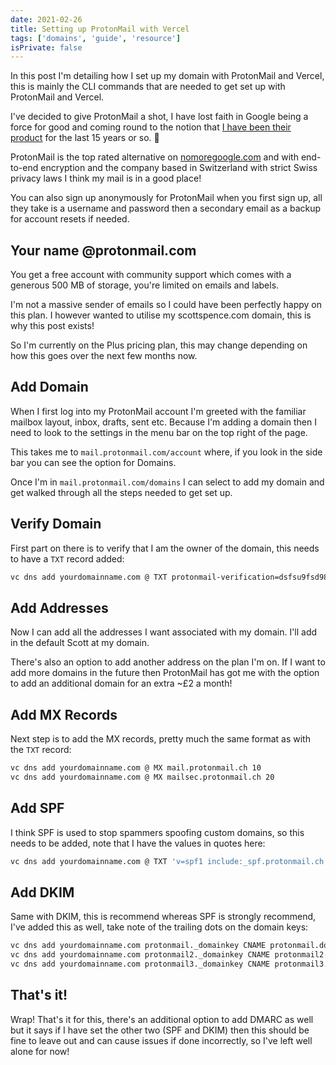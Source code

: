 ```yaml
---
date: 2021-02-26
title: Setting up ProtonMail with Vercel
tags: ['domains', 'guide', 'resource']
isPrivate: false
---
```


In this post I'm detailing how I set up my domain with ProtonMail and
Vercel, this is mainly the CLI commands that are needed to get set up
with ProtonMail and Vercel.

I've decided to give ProtonMail a shot, I have lost faith in Google
being a force for good and coming round to the notion that [I
have been their product] for the last 15 years or so. 😬

<!-- cSpell:ignore nomoregoogle -->

ProtonMail is the top rated alternative on [nomoregoogle.com] and with
end-to-end encryption and the company based in Switzerland with strict
Swiss privacy laws I think my mail is in a good place!

You can also sign up anonymously for ProtonMail when you first sign
up, all they take is a username and password then a secondary email as
a backup for account resets if needed.

## Your name @protonmail.com

You get a free account with community support which comes with a
generous 500 MB of storage, you're limited on emails and labels.

I'm not a massive sender of emails so I could have been perfectly
happy on this plan. I however wanted to utilise my scottspence.com
domain, this is why this post exists!

So I'm currently on the Plus pricing plan, this may change depending
on how this goes over the next few months now.

## Add Domain

When I first log into my ProtonMail account I'm greeted with the
familiar mailbox layout, inbox, drafts, sent etc. Because I'm adding a
domain then I need to look to the settings in the menu bar on the top
right of the page.

This takes me to `mail.protonmail.com/account` where, if you look in
the side bar you can see the option for Domains.

Once I'm in `mail.protonmail.com/domains` I can select to add my
domain and get walked through all the steps needed to get set up.

## Verify Domain

First part on there is to verify that I am the owner of the domain,
this needs to have a `TXT` record added:

<!-- cSpell:ignore dsfsu9fsd989vv -->

```bash
vc dns add yourdomainname.com @ TXT protonmail-verification=dsfsu9fsd989vv
```

## Add Addresses

Now I can add all the addresses I want associated with my domain. I'll
add in the default Scott at my domain.

There's also an option to add another address on the plan I'm on. If I
want to add more domains in the future then ProtonMail has got me with
the option to add an additional domain for an extra ~£2 a month!

## Add MX Records

Next step is to add the MX records, pretty much the same format as
with the `TXT` record:

<!-- cSpell:ignore mailsec -->

```bash
vc dns add yourdomainname.com @ MX mail.protonmail.ch 10
vc dns add yourdomainname.com @ MX mailsec.protonmail.ch 20
```

## Add SPF

I think SPF is used to stop spammers spoofing custom domains, so this
needs to be added, note that I have the values in quotes here:

```bash
vc dns add yourdomainname.com @ TXT 'v=spf1 include:_spf.protonmail.ch mx ~all'
```

## Add DKIM

Same with DKIM, this is recommend whereas SPF is strongly recommend,
I've added this as well, take note of the trailing dots on the domain
keys:

<!-- cSpell:ignore yourdomainname,domainkey -->

```bash
vc dns add yourdomainname.com protonmail._domainkey CNAME protonmail.domainkey.f98sd8f90s.domains.proton.ch.
vc dns add yourdomainname.com protonmail2._domainkey CNAME protonmail2.domainkey.f98sd8f90s.domains.proton.ch.
vc dns add yourdomainname.com protonmail3._domainkey CNAME protonmail3.domainkey.f98sd8f90s.domains.proton.ch.
```

## That's it!

<!-- cSpell:ignore DMARC -->

Wrap! That's it for this, there's an additional option to add DMARC as
well but it says if I have set the other two (SPF and DKIM) then this
should be fine to leave out and can cause issues if done incorrectly,
so I've left well alone for now!

<!-- Links -->

[nomoregoogle.com]: https://nomoregoogle.com/
[i have been their product]:
	https://quoteinvestigator.com/2017/07/16/product/
